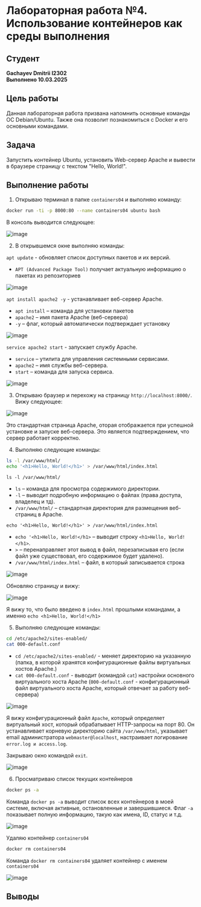 # Лабораторная работа №4. Использование контейнеров как среды выполнения

## Студент
**Gachayev Dmitrii I2302**  
**Выполнено 10.03.2025**  

## Цель работы
Данная лабораторная работа призвана напомнить основные команды ОС Debian/Ubuntu. Также она позволит познакомиться с Docker и его основными командами.
## Задача
Запустить контейнер Ubuntu, установить Web-сервер Apache и вывести в браузере страницу с текстом "Hello, World!".
## Выполнение работы
1. Открываю терминал в папке `containers04` и выполняю команду:

```bash
docker run -ti -p 8000:80 --name containers04 ubuntu bash
```

В консоль выводится следующее:

![image](screenshots/Screenshot_1.png)


2. В открывшемся окне выполняю команды:

`apt update` - обновляет список доступных пакетов и их версий.

- `APT (Advanced Package Tool)` получает актуальную информацию о пакетах из репозиториев

![image](screenshots/Screenshot_2.png)


`apt install apache2 -y` -  устанавливает веб-сервер Apache.

- `apt install` – команда для установки пакетов
- `apache2` – имя пакета Apache (веб-сервера)
- `-y` – флаг, который автоматически подтверждает установку

![image](screenshots/Screenshot_3.png)

`service apache2 start` - запускает службу Apache.

- `service` – утилита для управления системными сервисами.
- `apache2` – имя службы веб-сервера.
- `start` – команда для запуска сервиса.

![image](screenshots/Screenshot_4.png)

3. Открываю браузер и перехожу на страницу `http://localhost:8000/`. Вижу следующее: 

![image](screenshots/Screenshot_5.png)

Это стандартная страница Apache, оторая отображается при успешной установке и запуске веб-сервера. Это является подтверждением, что сервер работает корректно.

4. Выполняю следующие команды:

```bash
ls -l /var/www/html/
echo '<h1>Hello, World!</h1>' > /var/www/html/index.html
```

`ls -l /var/www/html/`

- `ls` – команда для просмотра содержимого директории.
- `-l` – выводит подробную информацию о файлах (права доступа, владелец и тд).
- `/var/www/html/` – стандартная директория для размещения веб-страниц в Apache.

`echo '<h1>Hello, World!</h1>' > /var/www/html/index.html`

- `echo '<h1>Hello, World!</h1>` – выводит строку `<h1>Hello, World!</h1>`.
- `>` – перенаправляет этот вывод в файл, перезаписывая его (если файл уже существовал, его содержимое будет удалено).
- `/var/www/html/index.html` – файл, в который записывается строка

![image](screenshots/Screenshot_6.png)

Обновляю страницу и вижу:

![image](screenshots/Screenshot_7.png)

Я вижу то, что было введено в `index.html` прошлыми командами, а именно `echo <h1>Hello, World!</h1>`

5. Выполняю следующие команды:

```bash
cd /etc/apache2/sites-enabled/
cat 000-default.conf
```

- `cd /etc/apache2/sites-enabled/` - меняет директорию на указанную (папка, в которой хранятся конфигурационные файлы виртуальных хостов Apache.)
- `cat 000-default.conf` - выводит (командой `cat`) настройки основного виртуального хоста Apache (`000-default.conf` - конфигурационный файл виртуального хоста Apache, который отвечает за работу веб-сервера)

![image](screenshots/Screenshot_8.png)

Я вижу конфигурационный файл `Apache`, который определяет виртуальный хост, который обрабатывает HTTP-запросы на порт 80. Он устанавливает корневую директорию сайта `/var/www/html`, указывает email администратора `webmaster@localhost`, настраивает логирование `error.log и access.log`.

Закрываю окно командой `exit`.

![image](screenshots/Screenshot_9.png)

6. Просматриваю список текущих контейнеров

```bash
docker ps -a
```

Команда `docker ps -a` выводит список всех контейнеров в моей системе, включая активные, остановленные и завершившиеся. Флаг `-a` показывает полную информацию, такую как имена, ID, статус и т.д.

![image](screenshots/Screenshot_10.png)

Удаляю контейнер `containers04`

```bash
docker rm containers04
```
Команда `docker rm containers04` удаляет контейнер с именем `containers04`

![image](screenshots/Screenshot_11.png)


## Выводы